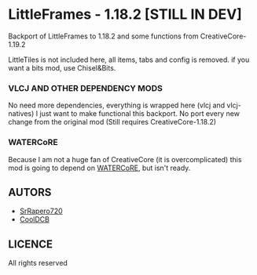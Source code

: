 # LittleFrames - 1.18.2 [STILL IN DEV]
Backport of LittleFrames to 1.18.2 and some functions from CreativeCore-1.19.2

LittleTiles is not included here, all items, tabs and config is removed.
if you want a bits mod, use Chisel&Bits.

### VLCJ AND OTHER DEPENDENCY MODS
No need more dependencies, everything is wrapped here (vlcj and vlcj-natives)
I just want to make functional this backport. No port every new change from the original
mod (Still requires CreativeCore-1.18.2)

### WATERCoRE
Because I am not a huge fan of CreativeCore (it is overcomplicated)
this mod is going to depend on [WATERCoRE](https://github.com/SrRapero720/WATERCoRE), but isn't ready.

## AUTORS
- [SrRapero720](https://github.com/SrRapero720)
- [CoolDCB](https://github.com/CoolDCB)

## LICENCE
All rights reserved
